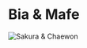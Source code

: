 # Bia & Mafe

![Sakura & Chaewon](https://recreio.com.br/media/uploads/k-pop/sakura_e_chaewon_capa.jpg)
